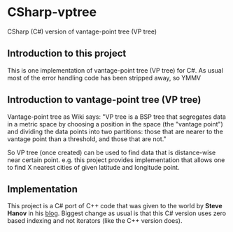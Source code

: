 # CSharp-vptree
CSharp (C#) version of vantage-point tree (VP tree)

## Introduction to this project
This is one implementation of vantage-point tree (VP tree) for C#. As usual most of the error handling code has been stripped away, so YMMV

## Introduction to vantage-point tree (VP tree)
Vantage-point tree as Wiki says: "VP tree is a BSP tree that segregates data in a metric space by choosing a position in the space (the "vantage point") and dividing the data points into two partitions: those that are nearer to the vantage point than a threshold, and those that are not."

So VP tree (once created) can be used to find data that is distance-wise near certain point. e.g. this project provides implementation that allows one to find X nearest cities of given latitude and longitude point.

## Implementation
This project is a C# port of C++ code that was given to the world by **Steve Hanov** in his [blog](http://stevehanov.ca/blog/index.php?id=130). Biggest change as usual is that this C# version uses zero based indexing and not iterators (like the C++ version does).
